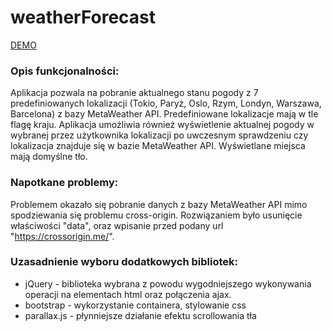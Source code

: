 # weatherForecast

<a href="https://wkra.github.io/weatherForecast/dist/">DEMO</a>

### Opis funkcjonalności:
Aplikacja pozwala na pobranie aktualnego stanu pogody z 7 predefiniowanych lokalizacji (Tokio, Paryż, Oslo, Rzym, Londyn, Warszawa, Barcelona) z bazy MetaWeather API. Predefiniowane lokalizacje mają w tle flagę kraju. Aplikacja umożliwia również wyświetlenie aktualnej pogody w wybranej przez użytkownika lokalizacji po uwczesnym sprawdzeniu czy lokalizacja znajduje się w bazie MetaWeather API. Wyświetlane miejsca mają domyślne tło. 

### Napotkane problemy:
Problemem okazało się pobranie danych z bazy MetaWeather API mimo spodziewania się problemu cross-origin. Rozwiązaniem było usunięcie właściwości "data", oraz wpisanie przed podany url "https://crossorigin.me/".

### Uzasadnienie wyboru dodatkowych bibliotek:
- jQuery - biblioteka wybrana z powodu wygodniejszego wykonywania operacji na elementach html oraz połączenia ajax.
- bootstrap - wykorzystanie containera, stylowanie css
- parallax.js - płynniejsze działanie efektu scrollowania tła
